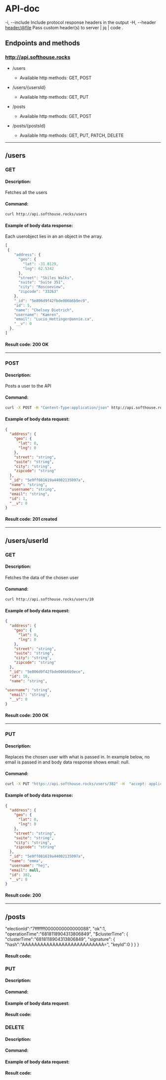 # API-doc


-i, --include       Include protocol response headers in the output
-H, --header <header/@file> Pass custom header(s) to server
| jq
| code . 


## Endpoints and methods

### http://api.softhouse.rocks

* /users
  * Available http methods: GET, POST

* /users/{usersId}
  * Available http methods: GET, PUT

* /posts
  * Available http methods: GET, POST

* /posts/{postsId}
  * Available http methods: GET, PUT, PATCH, DELETE

---

## /users

### GET
#### Description: 
Fetches all the users

#### Command:
```sh
curl http://api.softhouse.rocks/users
```

#### Example of body data response:
  Each userobject lies in an an object in the array.

```javascript
[
 {
    "address": {
      "geo": {
        "lat": -31.8129,
        "lng": 62.5342
      },
      "street": "Skiles Walks",
      "suite": "Suite 351",
      "city": "Roscoeview",
      "zipcode": "33263"
    },
    "_id": "5e806d9f42fbde006b6b9ec9",
    "id": 5,
    "name": "Chelsey Dietrich",
    "username": "Kamren",
    "email": "Lucio_Hettinger@annie.ca",
    "__v": 0
  },
] 
```

#### Result code: 200 OK

___

### POST
#### Description: 
Posts a user to the API

#### Command: 
```sh
curl -X POST -H "Content-Type:application/json" http://api.softhouse.rocks/users -d '{"name": "string","username":"string","email": "string","address": {"street": "string","suite": "string","city": "string","zipcode": "string","geo": {"lat": 0,"lng": 0}}}'
```

#### Example of body data request:
```json
{
  "address": {
    "geo": {
      "lat": 0,
      "lng": 0
    },
    "street": "string",
    "suite": "string",
    "city": "string",
    "zipcode": "string"
  },
  "_id": "5e9ff081619a44002135097a",
  "name": "string",
  "username": "string",
  "email": "string",
  "id": 1,
  "__v": 0
}
```

#### Result code: 201 created

---

## /users/userId

### GET
#### Description: 
Fetches the data of the chosen user

#### Command:
```sh
curl http://api.softhouse.rocks/users/10
```

#### Example of body data request:
```json
{
  "address": {
    "geo": {
      "lat": 0,
      "lng": 0
    },
    "street": "string",
    "suite": "string",
    "city": "string",
    "zipcode": "string"
  },
  "_id": "5e806d9f42fbde006b6b9ece",
  "id": 10,
  "name": "string",
 
"username": "string",
  "email": "string",
  "__v": 0
}
```

#### Result code: 200 OK
___


### PUT
#### Description: 
Replaces the chosen user with what is passed in. In example below, no email is passed in and 
body data response shows email: null.

#### Command:
```sh
curl -X PUT "https://api.softhouse.rocks/users/382" -H  "accept: application/json" -H  "Content-Type: application/json" -d "{\"name\":\"emma\",\"username\":\"hej\",\"address\":{\"street\":\"string\",\"suite\":\"string\",\"city\":\"string\",\"zipcode\":\"string\",\"geo\":{\"lat\":0,\"lng\":0}}}"
```

#### Example of body data response: 
```json
{
  "address": {
    "geo": {
      "lat": 0,
      "lng": 0
    },
    "street": "string",
    "suite": "string",
    "city": "string",
    "zipcode": "string"
  },
  "_id": "5e9ff081619a44002135097a",
  "name": "emma",
  "username": "hej",
  "email": null,
  "id": 382,
  "__v": 0
}
```


#### Result code: 200

---

## /posts

  "electionId":"7fffffff0000000000000088",
  "ok":1,
  "operationTime":"6818118904313806849",
  "$clusterTime": {
    "clusterTime":"6818118904313806849",
    "signature": {
      "hash":"AAAAAAAAAAAAAAAAAAAAAAAAAAA=",
      "keyId":0
    }
  }
}

#### Result code: 

### PUT
#### Description:
#### Command:
#### Example of body data request:
#### Result code:

### DELETE
#### Description:
#### Command:
#### Example of body data request:
#### Result code:




